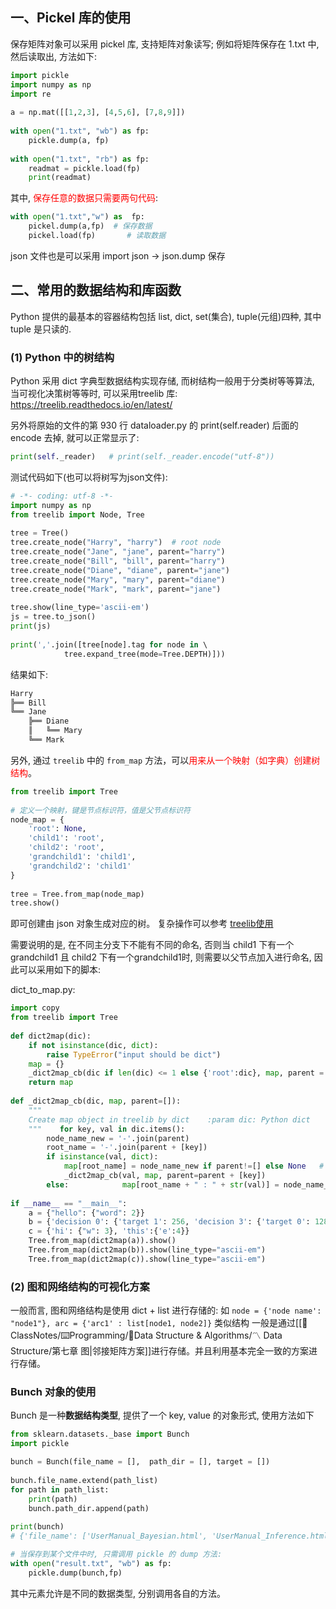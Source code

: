 ## 一、Pickel 库的使用
保存矩阵对象可以采用 pickel 库, 支持矩阵对象读写; 例如将矩阵保存在 1.txt 中, 然后读取出, 方法如下:
```python
import pickle  
import numpy as np  
import re  
  
a = np.mat([[1,2,3], [4,5,6], [7,8,9]])  
  
with open("1.txt", "wb") as fp:  
    pickle.dump(a, fp)  
  
with open("1.txt", "rb") as fp:  
    readmat = pickle.load(fp)  
    print(readmat)
```

其中, <mark style="background: transparent; color: red">保存任意的数据只需要两句代码</mark>:
```python 
with open("1.txt","w") as  fp:
	pickel.dump(a,fp)  # 保存数据
	pickel.load(fp)       # 读取数据
```

json 文件也是可以采用 import json -> json.dump 保存

## 二、常用的数据结构和库函数
Python 提供的最基本的容器结构包括 list, dict, set(集合), tuple(元组)四种, 其中 tuple 是只读的.
### (1) Python 中的树结构
Python 采用 dict 字典型数据结构实现存储, 而树结构一般用于分类树等等算法, 当可视化决策树等等时, 可以采用treelib 库: https://treelib.readthedocs.io/en/latest/  

另外将原始的文件的第 930 行 dataloader.py 的 print(self.reader) 后面的 encode 去掉, 就可以正常显示了: 
```python 
print(self._reader)   # print(self._reader.encode("utf-8"))
```

测试代码如下(也可以将树写为json文件):
```python 
# -*- coding: utf-8 -*-
import numpy as np
from treelib import Node, Tree  
  
tree = Tree()  
tree.create_node("Harry", "harry")  # root node  
tree.create_node("Jane", "jane", parent="harry")  
tree.create_node("Bill", "bill", parent="harry")  
tree.create_node("Diane", "diane", parent="jane")  
tree.create_node("Mary", "mary", parent="diane")  
tree.create_node("Mark", "mark", parent="jane")  
  
tree.show(line_type='ascii-em')
js = tree.to_json()  
print(js)  
  
print(','.join([tree[node].tag for node in \  
            tree.expand_tree(mode=Tree.DEPTH)]))
```
结果如下:
```python
Harry
╠══ Bill
╚══ Jane
    ╠══ Diane
    ║   ╚══ Mary
    ╚══ Mark
```

另外, 通过 `treelib` 中的 `from_map` 方法，可以<mark style="background: transparent; color: red">用来从一个映射（如字典）创建树结构</mark>。
```python
from treelib import Tree  
  
# 定义一个映射，键是节点标识符，值是父节点标识符  
node_map = {  
    'root': None,  
    'child1': 'root',  
    'child2': 'root',  
    'grandchild1': 'child1',  
    'grandchild2': 'child1'  
}  
  
tree = Tree.from_map(node_map)  
tree.show()
```
即可创建由 json 对象生成对应的树。
复杂操作可以参考 [treelib使用](https://blog.csdn.net/u012856866/article/details/137236189)

需要说明的是, 在不同主分支下不能有不同的命名, 否则当 child1 下有一个 grandchild1 且 child2 下有一个grandchild1时, 则需要以父节点加入进行命名, 因此可以采用如下的脚本:

dict_to_map.py:
```python title:由json结构的决策树对象生成
import copy  
from treelib import Tree  
  
def dict2map(dic):  
    if not isinstance(dic, dict):  
        raise TypeError("input should be dict")  
    map = {}  
    _dict2map_cb(dic if len(dic) <= 1 else {'root':dic}, map, parent = [])  
    return map  
  
def _dict2map_cb(dic, map, parent=[]):  
    """  
    Create map object in treelib by dict    :param dic: Python dict    :param map: Use {} as map    :param node_name: If None, use the first key of dic as root                      but when multiple items in json, pass "root"    :param parent: Parent node array    :return:  
    """    for key, val in dic.items():  
        node_name_new = '-'.join(parent)  
        root_name = '-'.join(parent + [key])  
        if isinstance(val, dict):  
            map[root_name] = node_name_new if parent!=[] else None   # when root node,use None  
            _dict2map_cb(val, map, parent=parent + [key])  
        else:            map[root_name + " : " + str(val)] = node_name_new if parent!=[] else None  
  
if __name__ == "__main__":  
    a = {"hello": {"word": 2}}  
    b = {'decision 0': {'target 1': 256, 'decision 3': {'target 0': 128, 'target 1': 256}, 'decision 2': {'target 0': 256, 'target 1': 128}}}  
    c = {'hi': {"w": 3}, 'this':{'e':4}}  
    Tree.from_map(dict2map(a)).show()  
    Tree.from_map(dict2map(b)).show(line_type="ascii-em")  
    Tree.from_map(dict2map(c)).show(line_type="ascii-em")
```


### (2) 图和网络结构的可视化方案
一般而言, 图和网络结构是使用 dict + list 进行存储的: 
如 `node = {'node name': "node1"}, arc = {'arc1' : list[node1, node2]}` 类似结构
一般是通过[[📘ClassNotes/⌨️Programming/🌳Data Structure & Algorithms/〽️ Data Structure/第七章 图|邻接矩阵方案]]进行存储。并且利用基本完全一致的方案进行存储。

### Bunch 对象的使用
Bunch 是一种**数据结构类型**, 提供了一个 key, value  的对象形式, 使用方法如下
```python 
from sklearn.datasets._base import Bunch 
import pickle

bunch = Bunch(file_name = [],  path_dir = [], target = [])  
  
bunch.file_name.extend(path_list)  
for path in path_list:  
    print(path)  
    bunch.path_dir.append(path)  
  
print(bunch)
# {'file_name': ['UserManual_Bayesian.html', 'UserManual_Inference.html', 'UserManual_Input.html', 'UserManual_Kriging.html'], 'path_dir': ['UserManual_Bayesian.html', 'UserManual_Inference.html', 'UserManual_Input.html', 'UserManual_Kriging.html'], 'target': []}

# 当保存到某个文件中时, 只需调用 pickle 的 dump 方法: 
with open("result.txt", "wb") as fp:  
    pickle.dump(bunch,fp)
```
其中元素允许是不同的数据类型, 分别调用各自的方法。

